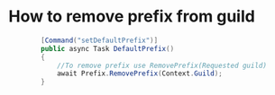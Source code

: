 # How to remove prefix from guild
```cs
        [Command("setDefaultPrefix")]
        public async Task DefaultPrefix()
        {
            //To remove prefix use RemovePrefix(Requested guild)
            await Prefix.RemovePrefix(Context.Guild);
        }
```
